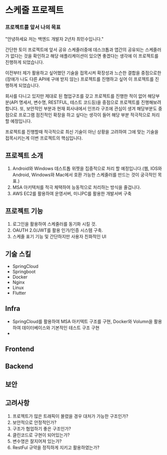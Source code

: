 # 스케줄 프로젝트

### 프로젝트를 앞서 나의 목표
 "안녕하세요 저는 백엔드 개발자 2년차 최민수입니다."

 간단한 토이 프로젝트에 앞서 공유 스케줄러중에 데스크톱과 앱간의 공유되는 스케줄러가 없다는 것을 확인하고 해당 애플리케이션이 있으면 좋겠다는 생각에 이 프로젝트를 진행하게 되었습니다.

이전부터 제가 활용하고 싶어했던 기술을 접목시켜 확장성과 느슨한 결합을 중점으로한(장애가 나도 다른 API에 구애 받지 않는) 프로젝트를 진행하고 싶어 이 프로젝트를 진행하게 되었습니다.

회사를 다니고 있지만 제대로 된 협업구조를 갖고 프로젝트를 진행한 적이 없어 해당부분(API 명세서, 변수명, RESTFUL, 테스트 코드등)을 중점으로 프로젝트를 진행해보려 합니다.
또, 보안적인 부분과 현재 회사내에서 인프라 구조에 관심이 생겨 해당부분도 중점으로 프로그램 점진적인 확장을 하고 싶다는 생각이 들어 해당 부분 적극적으로 처리할 예정입니다.

프로젝트를 진행할때 적극적으로 최신 기술이 아닌 상황을 고려하여 그에 맞는 기술을 접목시키는게 이번 프로젝트의 핵심입니다.

## 프로젝트 소개

1. Android와 Windows 데스트톱 위젯을 집중적으로 처리 할 예정입니다.(웹, IOS와 Android, Windows와 Mac에서 호환 가능한 스케줄러를 만드는 것이 궁극적인 목표.)
2. MSA 아키텍처를 적극 체택하여 능동적으로 처리하는 방식을 줄겁니다.
3. AWS EC2를 활용하여 운영서버, 미니PC를 활용한 개발서버 구축

## 프로젝트 기능

1. 로그인을 활용하여 스케줄러를 동기화 시킬 것.
2. OAUTH 2.0/JWT를 활용 인가/인증 시스템 구축.
3. 스케줄 표기 기능 및 간단하지만 사용자 친화적인 UI 

## 기술 스킬
- SpringCloud
- Springboot
- Docker
- Nginx
- Linux
- Flutter

## Infra
- SpringCloud를 활용하여 MSA 아키텍트 구조를 구현, Docker와 Volumn을 활용하여 데이터베이스와 기본적인 테스트 구조 구현
- 
## Frontend

## Backend

## 보안

## 고려사항
1. 프로젝트가 많은 트래픽이 몰렸을 경우 대처가 가능한 구조인가?
2. 보안적으로 안정적인가?
3. 구조가 협업하기 좋은 구조인가?
4. 클린코드로 구현이 되어있는가?
5. 변수명은 잘지어져 있는가?
6. RestFul 규약을 정직하게 지키고 활용하였는가?
